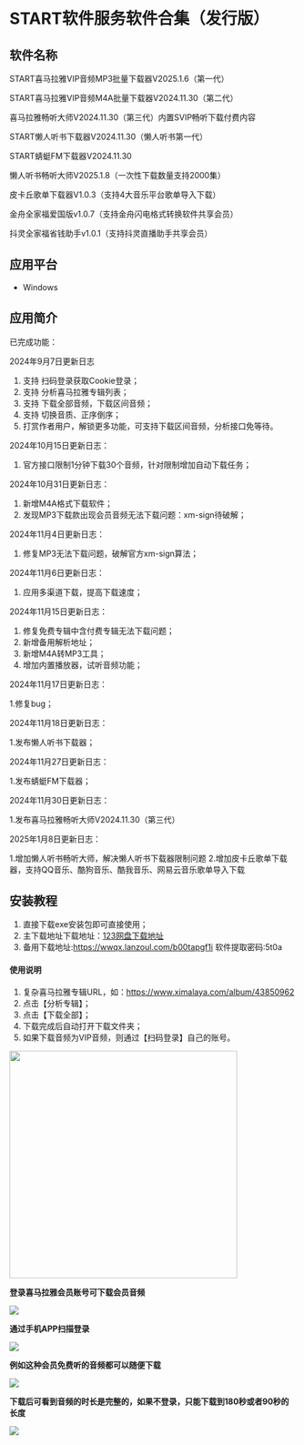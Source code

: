 # START软件服务软件合集（发行版）

## 软件名称

START喜马拉雅VIP音频MP3批量下载器V2025.1.6（第一代）

START喜马拉雅VIP音频M4A批量下载器V2024.11.30（第二代）

喜马拉雅畅听大师V2024.11.30（第三代）内置SVIP畅听下载付费内容

START懒人听书下载器V2024.11.30（懒人听书第一代）

START蜻蜓FM下载器V2024.11.30

懒人听书畅听大师V2025.1.8（一次性下载数量支持2000集）

皮卡丘歌单下载器V1.0.3（支持4大音乐平台歌单导入下载）

金舟全家福爱国版v1.0.7（支持金舟闪电格式转换软件共享会员）

抖灵全家福省钱助手v1.0.1（支持抖灵直播助手共享会员）

## 应用平台

- Windows

## 应用简介

已完成功能：

2024年9月7日更新日志

1. 支持 扫码登录获取Cookie登录；
2. 支持 分析喜马拉雅专辑列表；
3. 支持 下载全部音频，下载区间音频；
4. 支持 切换音质、正序倒序；
5. 打赏作者用户，解锁更多功能，可支持下载区间音频，分析接口免等待。

2024年10月15日更新日志：

1. 官方接口限制1分钟下载30个音频，针对限制增加自动下载任务；

2024年10月31日更新日志：

1. 新增M4A格式下载软件；
2. 发现MP3下载款出现会员音频无法下载问题：xm-sign待破解；	

2024年11月4日更新日志：

1. 修复MP3无法下载问题，破解官方xm-sign算法；	

2024年11月6日更新日志：

1. 应用多渠道下载，提高下载速度；

2024年11月15日更新日志：

1. 修复免费专辑中含付费专辑无法下载问题；
2. 新增备用解析地址；
3. 新增M4A转MP3工具；
4. 增加内置播放器，试听音频功能；

2024年11月17日更新日志：

1.修复bug；

2024年11月18日更新日志：

1.发布懒人听书下载器；

2024年11月27日更新日志：

1.发布蜻蜓FM下载器；

2024年11月30日更新日志：

1.发布喜马拉雅畅听大师V2024.11.30（第三代）

2025年1月8日更新日志：

1.增加懒人听书畅听大师，解决懒人听书下载器限制问题
2.增加皮卡丘歌单下载器，支持QQ音乐、酷狗音乐、酷我音乐、网易云音乐歌单导入下载

## 安装教程

1.  直接下载exe安装包即可直接使用；
2.  主下载地址下载地址：[123网盘下载地址](https://www.123pan.com/s/2tqOTd-Ma85v)
3.  备用下载地址:https://wwqx.lanzoul.com/b00tapgf1i
    软件提取密码:5t0a

#### 使用说明

1.  复杂喜马拉雅专辑URL，如：https://www.ximalaya.com/album/43850962
2.  点击【分析专辑】；
3.  点击【下载全部】；
4.  下载完成后自动打开下载文件夹；
5.  如果下载音频为VIP音频，则通过【扫码登录】自己的账号。

<img src="https://oscimg.oschina.net/oscnet/up-815f6f42085487d90f9c9387944d8836e7e.jpg" width="400"/>

**登录喜马拉雅会员账号可下载会员音频**

<img src="https://oscimg.oschina.net/oscnet/up-9fcec2ebee15723dad37d5fa84a19beda0d.jpg"/>

**通过手机APP扫描登录**

<img src="https://oscimg.oschina.net/oscnet/up-2acf025f1232bec700e1cfa9aad61b4dcde.jpg"/>

**例如这种会员免费听的音频都可以随便下载**

<img src="https://oscimg.oschina.net/oscnet/up-d5fef3fd50542477b620b379a224c3c59f0.jpg"/>

**下载后可看到音频的时长是完整的，如果不登录，只能下载到180秒或者90秒的长度**

<img src="https://oscimg.oschina.net/oscnet/up-0d53647b5acbc1824c3a3325f9873a046c6.jpg"/>


